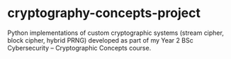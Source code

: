 # cryptography-concepts-project
Python implementations of custom cryptographic systems (stream cipher, block cipher, hybrid PRNG) developed as part of my Year 2 BSc Cybersecurity – Cryptographic Concepts course.
